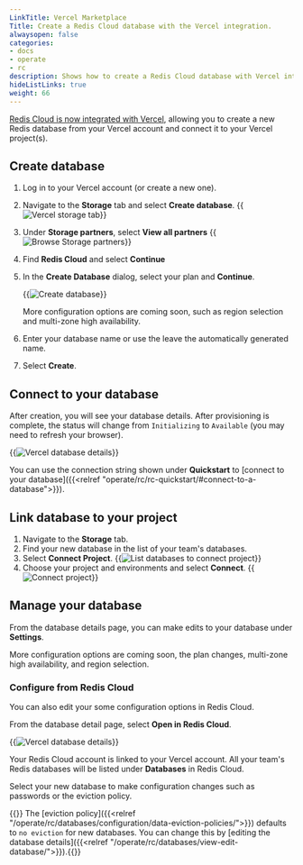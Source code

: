 ```yaml
---
LinkTitle: Vercel Marketplace
Title: Create a Redis Cloud database with the Vercel integration.
alwaysopen: false
categories:
- docs
- operate
- rc
description: Shows how to create a Redis Cloud database with Vercel integration.
hideListLinks: true
weight: 66
---
```


[Redis Cloud is now integrated with Vercel](https://vercel.com/redis-cloud/~/integrations/products/redis-cloud), allowing you to create a new Redis database from your Vercel account and connect it to your Vercel project(s).

## Create database

1. Log in to your Vercel account (or create a new one).

1. Navigate to the **Storage** tab and select **Create database**.
    {{<image filename="/images/rc/vercel-storage-tab-create-db.png" alt="Vercel storage tab">}}

1. Under **Storage partners**, select **View all partners**
    {{<image filename="/images/rc/vercel-browse-storage.png" alt="Browse Storage partners">}}

1. Find **Redis Cloud** and select **Continue**

1. In the **Create Database** dialog, select your plan and **Continue**.

    {{<image filename="/images/rc/vercel-create-db-select-plan.png" alt="Create database">}}

    More configuration options are coming soon, such as region selection and multi-zone high availability.

1. Enter your database name or use the leave the automatically generated name.

1. Select **Create**.

## Connect to your database

After creation, you will see your database details. After provisioning is complete, the status will change from `Initializing` to `Available` (you may need to refresh your browser).

{{<image filename="/images/rc/vercel-db-detail.png" alt="Vercel database details">}}

You can use the connection string shown under **Quickstart** to [connect to your database]({{<relref "operate/rc/rc-quickstart/#connect-to-a-database">}}).

## Link database to your project

1. Navigate to the **Storage** tab.
1. Find your new database in the list of your team's databases.
1. Select **Connect Project**.
    {{<image filename="/images/rc/vercel-list-connect-project.png" alt="List databases to connect project">}}
1. Choose your project and environments and select **Connect**.
    {{<image filename="/images/rc/vercel-connect-project.png" alt="Connect project">}}

## Manage your database

From the database details page, you can make edits to your database under **Settings**.

More configuration options are coming soon, the plan changes, multi-zone high availability, and region selection.

### Configure from Redis Cloud

You can also edit your some configuration options in Redis Cloud.

From the database detail page, select **Open in Redis Cloud**.

{{<image filename="/images/rc/vercel-db-detail.png" alt="Vercel database details">}}

Your Redis Cloud account is linked to your Vercel account. All your team's Redis databases will be listed under **Databases** in Redis Cloud.

Select your new database to make configuration changes such as passwords or the eviction policy.

{{<note>}} The [eviction policy]({{<relref "/operate/rc/databases/configuration/data-eviction-policies/">}}) defaults to `no eviction` for new databases.  You can change this by [editing the database details]({{<relref "/operate/rc/databases/view-edit-database/">}}).{{</note>}}

